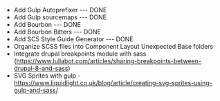 * Add Gulp Autoprefixer --- DONE
* Add Gulp sourcemaps --- DONE
* Add Bourbon --- DONE
* Add Bourbon Bitters --- DONE
* Add SC5 Style Guide Generator --- DONE 
* Organize SCSS files into Component Layout Unexpected Base folders
* Integrate drupal breakpoints module with sass (https://www.lullabot.com/articles/sharing-breakpoints-between-drupal-8-and-sass)
* SVG Sprites with gulp - https://www.liquidlight.co.uk/blog/article/creating-svg-sprites-using-gulp-and-sass/
